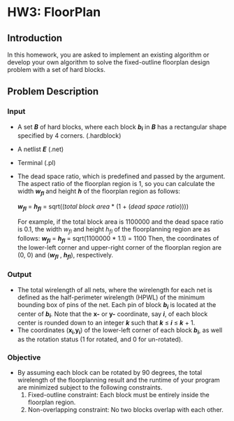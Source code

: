 # HW3: FloorPlan
## Introduction
In this homework, you are asked to implement an existing algorithm or develop your own algorithm to solve the fixed-outline floorplan design problem with a set of hard blocks.

## Problem Description
### Input
- A set **_B_** of hard blocks, where each block **_b<sub>i<sub>_** in **_B_** has a rectangular shape specified by 4 corners. (.hardblock)
- A netlist **_E_** (.net)
- Terminal (.pl)
- The dead space ratio, which is predefined and passed by the argument. The aspect ratio of the floorplan region is 1, so you can calculate the width  **_w<sub>fl<sub>_** and height  **_h_** of the floorplan region as follows:
  
  **_w<sub>fl<sub>_** = **_h<sub>fl<sub>_** = sqrt((_total block area_ * (1 + (_dead space ratio_))))
 
  For example, if the total block area is 1100000 and the dead space ratio is 0.1, the width _w<sub>fl<sub>_ and height _h<sub>fl<sub>_ of the floorplanning region are as follows:
  **_w<sub>fl<sub>_** = **_h<sub>fl<sub>_** = sqrt(1100000 * 1.1) = 1100
  Then, the coordinates of the lower-left corner and upper-right corner of the floorplan region are (0, 0) and (**_w<sub>fl<sub>_** , **_h<sub>fl<sub>_**), respectively.
 
### Output
- The total wirelength of all nets, where the wirelength for each net is defined as the half-perimeter wirelength (HPWL) of the minimum bounding box of pins of the net. Each pin of block **_b<sub>i<sub>_** is located at the center of **_b<sub>i<sub>_**. Note that the **x-** or **y-** coordinate, say **_i_**, of each block center is rounded down to an integer **_k_** such that **_k_** ≤ **_i_** ≤ **_k_** + 1.
- The coordinates (**x<sub>i<sub>**,**y<sub>i<sub>**) of the lower-left corner of each block **_b<sub>i<sub>_**, as well as the rotation status (1 for rotated, and 0 for un-rotated).

### Objective
- By assuming each block can be rotated by 90 degrees, the total wirelength of the floorplanning result and the runtime of your program are minimized subject to the following constraints.
  1. Fixed-outline constraint: Each block must be entirely inside the floorplan region.
  2. Non-overlapping constraint: No two blocks overlap with each other.

